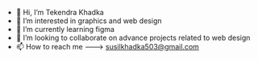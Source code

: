 - 👋 Hi, I’m Tekendra Khadka
- 👀 I’m interested in graphics and web design 
- 🌱 I’m currently learning figma
- 💞️ I’m looking to collaborate on advance projects related to web design 
- 📫 How to reach me ---> susilkhadka503@gmail.com

<!---
Jammedat/Jammedat is a ✨ special ✨ repository because its `README.md` (this file) appears on your GitHub profile.
You can click the Preview link to take a look at your changes.
--->

